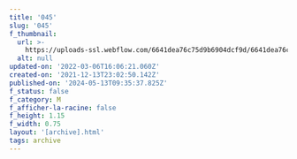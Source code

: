```yaml
---
title: '045'
slug: '045'
f_thumbnail:
  url: >-
    https://uploads-ssl.webflow.com/6641dea76c75d9b6904dcf9d/6641dea76c75d9b6904dd200_045.jpg
  alt: null
updated-on: '2022-03-06T16:06:21.060Z'
created-on: '2021-12-13T23:02:50.142Z'
published-on: '2024-05-13T09:35:37.825Z'
f_status: false
f_category: M
f_afficher-la-racine: false
f_height: 1.15
f_width: 0.75
layout: '[archive].html'
tags: archive
---
```



